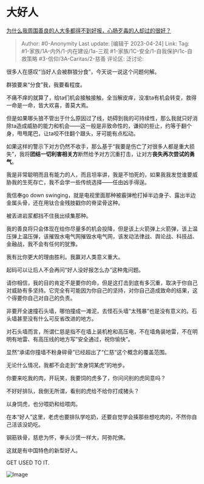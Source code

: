 # 大好人
[为什么我周围善良的人大多都得不到好报，心肠歹毒的人却过的很好？](https://www.zhihu.com/question/59106952/answer/2997377232)

> Author: #0-Anonymity
> Last update: [编辑于 2023-04-24]
> Link:
> Tag: #1-家族/1A-内外/1-内在建设/1a-三观 #1-家族/1C-安全/1-自我保护/1c-自救策略 #3-信仰/3A-Caritas/2-慈善
> 评论区:
> 泛讨论:

很多人在感叹“当好人会被群狼分食”，今天说一说这个问题何解。

群狼要来“分食”我，我要看程度。

不痛不痒的就算了，给ta们机会接触接触，全当解皮痒，没准ta有机会转变，救得一命是一命，皆大欢喜，善莫大焉。

但是如果哪头狼不管出于什么原因过了线，妨碍到我的可持续性，那么我就只好消除ta造成威胁的能力和机会——这一般是非致命性的，谦抑的拒止，约等于翻个身，甩甩尾巴，让ta咬不住翻个跟头，牙可能有点松动。

如果这样的警示下对方仍然不收手，那么基于“我要是伤亡了对很多人都是重大损失”，我将**团结一切利害相关方**断然给予对方沉重打击，让对方**丧失再次尝试的勇气**。

我是非常聪明而且有能力的人，而且坦率讲，我是不怕死的，如果我我发觉谁要威胁我的生死存亡，我不会学一些传统选择——任由凶手得逞。

我信奉go down swinging，就是电视里面那种被霰弹枪打掉半边身子、露出半边金属头骨，还在用钛合金残肢戳你的脊梁骨这种。

被丢进岩浆都挡不住我出续集那种。

我的善良将只会体现在给你尽量多的机会投降，但是该上火箭弹上火箭弹，该上温压弹上温压弹，该摧毁水电气网摧毁水电气网，该发动法律战、舆论战、科技战、金融战，我不会有任何的犹豫。

我有比你更大的理由胜利。我赢对人类意义重大。

起码可以让后人不会再问“好人没好报怎么办”这种鬼问题。

请你相信，我的目的肯定不是要你的命，但是这打击到底有多沉重，取决于你自己对威胁有多坚持。它完全有可能因为你自己的坚持，对你自己造成致命的结果，这个得要你自己对自己的负责。

非要开全速撞石头墙，哪怕撞成一滩泥，去怪石头墙“太残暴”也是没有意义的。石头墙甚至没有什么可反省改进的地方。

对石头墙而言，所谓仁慈是指不在墙上装机枪和高压电，不在墙角装地雷，不在明明有地雷、有高压线的地方写“安全通过，祝你愉快”。

显然“承诺你撞墙不粉身碎骨”已经超出了“仁慈“这个概念的覆盖范围。

无论什么情况，我都不会走到“舍身饲某虎”的地步。

你要来吃我的肉，开玩笑，我要饲的虎多了，你问问别的虎同意吗？

不好好排队，我倒无所谓，看别的虎给不给你打成猪头？

以身饲虎，也分喂奶和给喂肉。

在本“好人”这里，老虎也要排队学吃奶，还要自觉学会揍那些想吃肉的，不然你自己活该没奶吃。

钢筋铁骨，慈悲为怀，拳头沙煲一样大，阿弥陀佛。

这就是有中国特色的新型好人。

GET USED TO IT.

![Image](https://picx.zhimg.com/50/v2-9f2a629aefcba74c1a014c0561f662df_720w.gif?source=1940ef5c)
